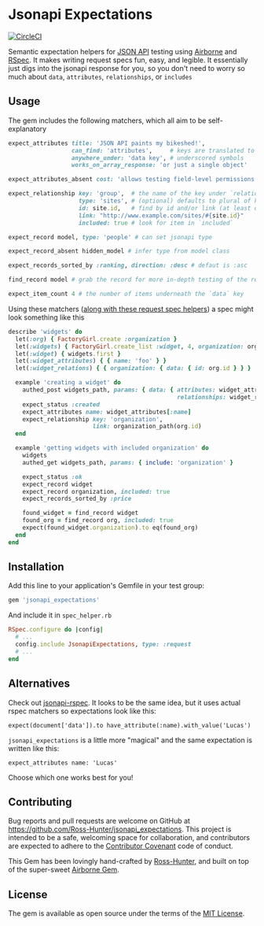 # Jsonapi Expectations

[![CircleCI](https://circleci.com/gh/Ross-Hunter/jsonapi_expectations/tree/master.svg?style=svg)](https://circleci.com/gh/Ross-Hunter/jsonapi_expectations/tree/master)

Semantic expectation helpers for [JSON API](http://jsonapi.org/) testing using [Airborne](https://github.com/brooklynDev/airborne) and [RSpec](http://rspec.info/). It makes writing request specs fun, easy, and legible. It essentially just digs into the jsonapi response for you, so you don't need to worry so much about `data`, `attributes`, `relationships`, or `includes`

## Usage

The gem includes the following matchers, which all aim to be self-explanatory

``` ruby
expect_attributes title: 'JSON API paints my bikeshed!',
                  can_find: 'attributes',     # keys are translated to
                  anywhere_under: 'data key', # underscored symbols
                  works_on_array_response: 'or just a single object' 

expect_attributes_absent cost: 'allows testing field-level permissions'

expect_relationship key: 'group',  # the name of the key under `relationships`
                    type: 'sites', # (optional) defaults to plural of key
                    id: site.id,   # find by id and/or link (at least one)
                    link: "http://www.example.com/sites/#{site.id}" 
                    included: true # look for item in `included`

expect_record model, type: 'people' # can set jsonapi type

expect_record_absent hidden_model # infer type from model class

expect_records_sorted_by :ranking, direction: :desc # defaut is :asc

find_record model # grab the record for more in-depth testing of the response

expect_item_count 4 # the number of items underneath the `data` key
```


Using these matchers ([along with these request spec helpers](https://gist.github.com/Ross-Hunter/a14ff663d79b42dfec5d2a7c3b94c4b0)) a spec might look something like this

```ruby
describe 'widgets' do
  let(:org) { FactoryGirl.create :organization }
  let(:widgets) { FactoryGirl.create_list :widget, 4, organization: org }
  let(:widget) { widgets.first }
  let(:widget_attributes) { { name: 'foo' } }
  let(:widget_relations) { { organization: { data: { id: org.id } } }

  example 'creating a widget' do
    authed_post widgets_path, params: { data: { attributes: widget_attributes,
                                                relationships: widget_relations } }
    expect_status :created
    expect_attributes name: widget_attributes[:name]
    expect_relationship key: 'organization',
                        link: organization_path(org.id)
  end

  example 'getting widgets with included organization' do
    widgets
    authed_get widgets_path, params: { include: 'organization' }

    expect_status :ok
    expect_record widget
    expect_record organization, included: true
    expect_records_sorted_by :price

    found_widget = find_record widget
    found_org = find_record org, included: true
    expect(found_widget.organization).to eq(found_org)
  end
end
```

## Installation

Add this line to your application's Gemfile in your test group:

```ruby
gem 'jsonapi_expectations'
```

And include it in `spec_helper.rb`

```ruby
RSpec.configure do |config|
  # ...
  config.include JsonapiExpectations, type: :request
  # ...
end
```

## Alternatives

Check out [jsonapi-rspec](https://github.com/jsonapi-rb/jsonapi-rspec). It looks to be the same idea, but it uses actual rspec matchers so expectations look like this:

`expect(document['data']).to have_attribute(:name).with_value('Lucas')`

`jsonapi_expectations` is a little more "magical" and the same expectation is written like this:

`expect_attributes name: 'Lucas'`

Choose which one works best for you!

## Contributing

Bug reports and pull requests are welcome on GitHub at https://github.com/Ross-Hunter/jsonapi_expectations. This project is intended to be a safe, welcoming space for collaboration, and contributors are expected to adhere to the [Contributor Covenant](http://contributor-covenant.org) code of conduct.

This Gem has been lovingly hand-crafted by [Ross-Hunter](http://ross-hunter.com), and built on top of the super-sweet [Airborne Gem](https://github.com/brooklynDev/airborne).

## License

The gem is available as open source under the terms of the [MIT License](http://opensource.org/licenses/MIT).

